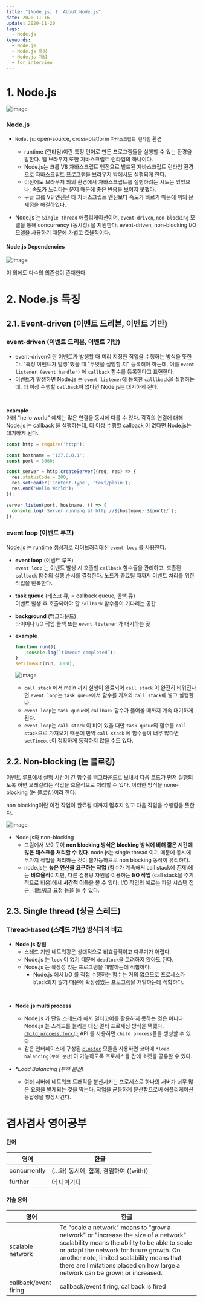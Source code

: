 ```yaml
---
title: "[Node.js] 1. About Node.js"
date: 2020-11-16
update: 2020-11-20
tags:
  - Node.js
keywords: 
  - Node.js
  - Node.js 특징
  - Node.js 개념
  - for interview
---
```


# 1. Node.js

![image](./1.jpg)

### Node.js
- `Node.js`: open-source, cross-platform `자바스크립트 런타임` 환경
  - runtime (런타임)이란 특정 언어로 만든 프로그램들을 실행할 수 있는 환경을 말한다. 웹 브라우저 또한 자바스크립트 런타임의 하나이다. 
  - Node.js는 크롬 V8 자바스크립트 엔진으로 빌드된 자바스크립트 런타임 환경으로 자바스크립트 프로그램을 브라우저 밖에서도 실행되게 한다.
  - 이전에도 브라우저 외의 환경에서 자바스크립트를 실행하려는 시도는 있었으나, 속도가 느리다는 문제 때문에 좋은 반응을 보이지 못했다. 
  - 구글 크롬 V8 엔진은 타 자바스크립트 엔진보다 속도가 빠르기 때문에 위의 문제점을 해결하였다.

- Node.js 는 `Single thread` 애플리케이션이며, `event-driven`, `non-blocking` 모델을 통해 concurrency (동시성) 을 지원한다. 
  event-driven, non-blocking I/O 모델을 사용하기 때문에 가볍고 효율적이다. 
  

#### Node.js Dependencies

  ![image](./2.jpg)

  이 외에도 다수의 의존성이 존재한다.



# 2. Node.js 특징


## 2.1. Event-driven (이벤트 드리븐, 이벤트 기반)

### event-driven (이벤트 드리븐, 이벤트 기반)

- event-driven이란 이벤트가 발생할 때 미리 지정한 작업을 수행하는 방식을 뜻한다. "특정 이벤트가 발생"했을 때 "무엇을 실행할 지" 등록해야 하는데, 이를 `event listener (event handler)` 에 `callback` 함수를 등록한다고 표현한다.
- 이벤트가 발생하면 Node.js 는 `event listener`에 등록한 `calllback`을 실행하는데,  더 이상 수행할 `callback`이 없다면 Node.js는 대기하게 된다.

<br>

**example**<br>
아래 "hello world" 예제는 많은 연결을 동시에 다룰 수 있다.
각각의 연결에 대해 Node.js 는 callback 을 실행하는데,  더 이상 수행할  callback 이 없다면 Node.js는 대기하게 된다.

  ```jsx
  const http = require('http');

  const hostname = '127.0.0.1';
  const port = 3000;

  const server = http.createServer((req, res) => {
    res.statusCode = 200;
    res.setHeader('Content-Type', 'text/plain');
    res.end('Hello World');
  });

  server.listen(port, hostname, () => {
    console.log(`Server running at http://${hostname}:${port}/`);
  });
  ```


### event loop (이벤트 루프)
Node.js 는 runtime 생성자로 라이브러리대신 `event loop` 를 사용한다.

- **event loop** (이벤트 루프)<br>
  `event loop` 는 이벤트 발생 시 호출할 `callback` 함수들을 관리하고, 호출된 `callback` 함수의 실행 순서를 결정한다. 노드가 종료될 때까지 이벤트 처리를 위한 작업을 반복한다.

- **task queue** (태스크 큐, = callback queue, 콜백 큐)<br>
  이벤트 발생 후 호출되어야 할 `callback` 함수들이 기다리는 공간

- **background** (백그라운드)<br>
  타이머나 I/O 작업 콜백 또는 `event listener` 가 대기하는 곳

- **example**
  
    ```jsx
    function run(){
        console.log(`timeout completed`);
    }
    setTimeout(run, 3000);
    ```

	![image](./3.jpg)

    - `call stack` 에서 main 까지 실행이 완료되어 `call stack` 이 완전히 비워진다면 `event loop`는 `task queue`에서 함수를 가져와 `call stack`에 넣고 실행한다.
    - `event loop`는 `task queue`에 `callback` 함수가 들어올 때까지 계속 대기하게 된다.
    - `event loop`는 `call stack` 이 비어 있을 때만 `task queue`의 함수를 `call stack`으로 가져오기 때문에 만약 `call stack` 에 함수들이 너무 많다면 `setTimeout`이 정확하게 동작하지 않을 수도 있다.


## 2.2. Non-blocking (논 블로킹)

이벤트 루프에서 실행 시간이 긴 함수를 백그라운드로 보내서 다음 코드가 먼저 실행되도록 하면 오래걸리는 작업을 효율적으로 처리할 수 있다. 이러한 방식을 none-blocking (논 블로킹)이라 한다.

non blocking이란 이전 작업이 완료될 때까지 멈추지 않고 다음 작업을 수행함을 뜻한다.

![image](./4.jpg)

- Node.js와 non-blocking
  - 그림에서 보이듯이 **non blocking 방식은 blocking 방식에 비해 짧은 시간에 많은 태스크를 처리할 수 있다**. node.js는 single thread 이기 때문에 동시에 두가지 작업을 처리하는 것이 불가능하므로 non blocking 동작이 유리하다.
  - node.js는 **높은 연산을 요구하는 작업** (함수가 계속해서 call stack에 존재)에는 **비효율적**이지만, 다른 컴퓨팅 자원을 이용하는 **I/O 작업** (call stack을 주기적으로 비움)에서 **시간적 이득**을 볼 수 있다. I/O 작업의 예로는 파일 시스템 접근, 네트워크 요청 등을 들 수 있다.



## 2.3. Single thread (싱글 스레드)

### Thread-based (스레드 기반) 방식과의 비교

- **Node.js 장점** 
  - 스레드 기반 네트워킹은 상대적으로 비효율적이고 다루기가 어렵다.
  - Node.js 는 `lock` 이 없기 때문에 `deadlock`을 고려하지 않아도 된다.
  - Node.js 는 확장성 있는 프로그램을 개발하는데 적합하다.
      - Node.js 에서 I/O 를 직접 수행하는 함수는 거의 없으므로 프로세스가 `block`되지 않기 때문에 확장성있는 프로그램을 개발하는데 적합하다.

<br>

- **Node.js multi process**
  - Node.js 가 단일 스레드라 해서 멀티코어를 활용하지 못하는 것은 아니다.
      Node.js 는 스레드를 늘리는 대신 멀티 프로세싱 방식을 택했다. [`child_process.fork()`](https://nodejs.org/api/child_process.html#child_process_child_process_fork_modulepath_args_options) API 를 사용하면 `child process`들을 생성할 수 있다.
  - 같은 인터페이스에 구성된 [`cluster`](https://nodejs.org/api/cluster.html) 모듈을 사용하면 코어에 `*load balancing(부하 분산)`이 가능하도록 프로세스들 간에 소켓을 공유할 수 있다.

- **Load Balancing (부하 분산)*
  - 여러 서버에 네트워크 트래픽을 분산시키는 프로세스로 하나의 서버가 너무 많은 요청을 받게되는 것을 막는다. 
  작업을 균등하게 분산함으로써 애플리케이션 응답성을 향상시킨다.



# 겸사겸사 영어공부

#### 단어

|영어   | 한글      |
| ------| --------- |
| concurrently | (…와) 동시에, 함께, 겸임하여 ((with)) |
| further      | 더 나아가다                           |



#### 기술 용어

| 영어   | 한글         |
| -------| ------------ |
| scalable network      | To "scale a network" means to "grow a network" or "increase the size of a network" <br>scalability means the ability to be able to scale or adapt the network for future growth. On another note, limited scalability means that there are limitations placed on how large a network can be grown or increased. |
| callback/event firing | callback/event firing, callback is fired                     |

